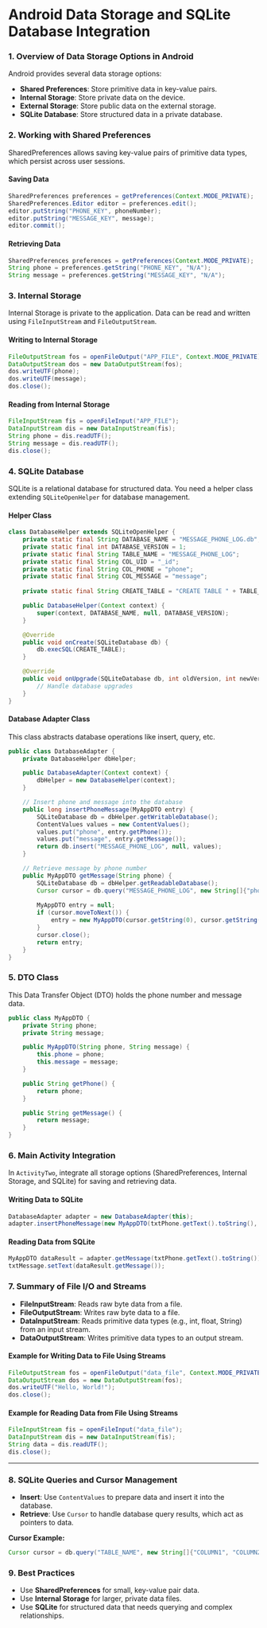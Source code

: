 # Android Data Storage and SQLite Database Integration

### 1. **Overview of Data Storage Options in Android**
Android provides several data storage options:
- **Shared Preferences**: Store primitive data in key-value pairs.
- **Internal Storage**: Store private data on the device.
- **External Storage**: Store public data on the external storage.
- **SQLite Database**: Store structured data in a private database.

### 2. **Working with Shared Preferences**
SharedPreferences allows saving key-value pairs of primitive data types, which persist across user sessions.

#### Saving Data
```java
SharedPreferences preferences = getPreferences(Context.MODE_PRIVATE);
SharedPreferences.Editor editor = preferences.edit();
editor.putString("PHONE_KEY", phoneNumber);
editor.putString("MESSAGE_KEY", message);
editor.commit();
```

#### Retrieving Data
```java
SharedPreferences preferences = getPreferences(Context.MODE_PRIVATE);
String phone = preferences.getString("PHONE_KEY", "N/A");
String message = preferences.getString("MESSAGE_KEY", "N/A");
```

### 3. **Internal Storage**
Internal Storage is private to the application. Data can be read and written using `FileInputStream` and `FileOutputStream`.

#### Writing to Internal Storage
```java
FileOutputStream fos = openFileOutput("APP_FILE", Context.MODE_PRIVATE);
DataOutputStream dos = new DataOutputStream(fos);
dos.writeUTF(phone);
dos.writeUTF(message);
dos.close();
```

#### Reading from Internal Storage
```java
FileInputStream fis = openFileInput("APP_FILE");
DataInputStream dis = new DataInputStream(fis);
String phone = dis.readUTF();
String message = dis.readUTF();
dis.close();
```

### 4. **SQLite Database**
SQLite is a relational database for structured data. You need a helper class extending `SQLiteOpenHelper` for database management.

#### Helper Class
```java
class DatabaseHelper extends SQLiteOpenHelper {
    private static final String DATABASE_NAME = "MESSAGE_PHONE_LOG.db";
    private static final int DATABASE_VERSION = 1;
    private static final String TABLE_NAME = "MESSAGE_PHONE_LOG";
    private static final String COL_UID = "_id";
    private static final String COL_PHONE = "phone";
    private static final String COL_MESSAGE = "message";
    
    private static final String CREATE_TABLE = "CREATE TABLE " + TABLE_NAME + " (" + COL_UID + " INTEGER PRIMARY KEY AUTOINCREMENT, " + COL_PHONE + " TEXT, " + COL_MESSAGE + " TEXT);";

    public DatabaseHelper(Context context) {
        super(context, DATABASE_NAME, null, DATABASE_VERSION);
    }

    @Override
    public void onCreate(SQLiteDatabase db) {
        db.execSQL(CREATE_TABLE);
    }

    @Override
    public void onUpgrade(SQLiteDatabase db, int oldVersion, int newVersion) {
        // Handle database upgrades
    }
}
```

#### Database Adapter Class
This class abstracts database operations like insert, query, etc.

```java
public class DatabaseAdapter {
    private DatabaseHelper dbHelper;

    public DatabaseAdapter(Context context) {
        dbHelper = new DatabaseHelper(context);
    }

    // Insert phone and message into the database
    public long insertPhoneMessage(MyAppDTO entry) {
        SQLiteDatabase db = dbHelper.getWritableDatabase();
        ContentValues values = new ContentValues();
        values.put("phone", entry.getPhone());
        values.put("message", entry.getMessage());
        return db.insert("MESSAGE_PHONE_LOG", null, values);
    }

    // Retrieve message by phone number
    public MyAppDTO getMessage(String phone) {
        SQLiteDatabase db = dbHelper.getReadableDatabase();
        Cursor cursor = db.query("MESSAGE_PHONE_LOG", new String[]{"phone", "message"}, "phone=?", new String[]{phone}, null, null, null);
        
        MyAppDTO entry = null;
        if (cursor.moveToNext()) {
            entry = new MyAppDTO(cursor.getString(0), cursor.getString(1));
        }
        cursor.close();
        return entry;
    }
}
```

### 5. **DTO Class**
This Data Transfer Object (DTO) holds the phone number and message data.
```java
public class MyAppDTO {
    private String phone;
    private String message;

    public MyAppDTO(String phone, String message) {
        this.phone = phone;
        this.message = message;
    }

    public String getPhone() {
        return phone;
    }

    public String getMessage() {
        return message;
    }
}
```

### 6. **Main Activity Integration**
In `ActivityTwo`, integrate all storage options (SharedPreferences, Internal Storage, and SQLite) for saving and retrieving data.

#### Writing Data to SQLite
```java
DatabaseAdapter adapter = new DatabaseAdapter(this);
adapter.insertPhoneMessage(new MyAppDTO(txtPhone.getText().toString(), txtMessage.getText().toString()));
```

#### Reading Data from SQLite
```java
MyAppDTO dataResult = adapter.getMessage(txtPhone.getText().toString());
txtMessage.setText(dataResult.getMessage());
```

### 7. **Summary of File I/O and Streams**
- **FileInputStream**: Reads raw byte data from a file.
- **FileOutputStream**: Writes raw byte data to a file.
- **DataInputStream**: Reads primitive data types (e.g., int, float, String) from an input stream.
- **DataOutputStream**: Writes primitive data types to an output stream.

#### Example for Writing Data to File Using Streams
```java
FileOutputStream fos = openFileOutput("data_file", Context.MODE_PRIVATE);
DataOutputStream dos = new DataOutputStream(fos);
dos.writeUTF("Hello, World!");
dos.close();
```

#### Example for Reading Data from File Using Streams
```java
FileInputStream fis = openFileInput("data_file");
DataInputStream dis = new DataInputStream(fis);
String data = dis.readUTF();
dis.close();
```

---

### 8. **SQLite Queries and Cursor Management**
- **Insert**: Use `ContentValues` to prepare data and insert it into the database.
- **Retrieve**: Use `Cursor` to handle database query results, which act as pointers to data.

**Cursor Example:**
```java
Cursor cursor = db.query("TABLE_NAME", new String[]{"COLUMN1", "COLUMN2"}, "COLUMN1 = ?", new String[]{value}, null, null, null);
```

### 9. **Best Practices**
- Use **SharedPreferences** for small, key-value pair data.
- Use **Internal Storage** for larger, private data files.
- Use **SQLite** for structured data that needs querying and complex relationships.

